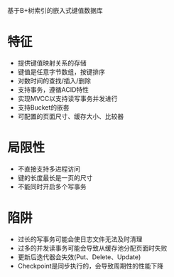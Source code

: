 基于B+树索引的嵌入式键值数据库

# 特征

- 提供键值映射关系的存储
- 键值是任意字节数组，按键排序
- 对数时间的查找/插入/删除
- 支持事务，遵循ACID特性
- 实现MVCC以支持读写事务并发进行
- 支持Bucket的嵌套
- 可配置的页面尺寸、缓存大小、比较器

# 局限性

- 不直接支持多进程访问
- 键的长度最长是一页的尺寸
- 不能同时开启多个写事务

# 陷阱

- 过长的写事务可能会使日志文件无法及时清理
- 过多的并发读事务可能会导致从缓存池分配页面时失败
- 更新后迭代器会失效(Put、Delete、Update)
- Checkpoint是同步执行的，会导致周期性的性能下降
